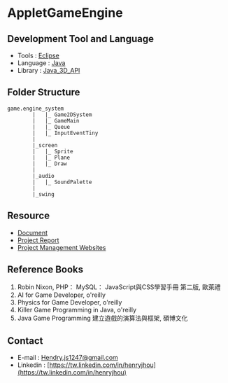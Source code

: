 # AppletGameEngine
## Development Tool and Language
- Tools : [Eclipse](https://eclipse.org/downloads/)
- Language : [Java](http://www.oracle.com/technetwork/java/javase/downloads/jdk8-downloads-2133151.html)
- Library : [Java_3D_API](http://www.oracle.com/technetwork/articles/javase/index-jsp-138252.html)

## Folder Structure
    game.engine_system  
            |   |_ Game2DSystem  
            |   |_ GameMain  
            |   |_ Queue  
            |   |_ InputEventTiny  
            |  
            |_screen  
            |   |_ Sprite  
            |   |_ Plane  
            |   |_ Draw  
            |  
            |_audio  
            |   |_ SoundPalette  
            |  
            |_swing  

## Resource
- [Document](http://140.116.245.150/hendryboyz/AppletGameEngine/docs/)
- [Project Report](https://drive.google.com/file/d/0B1jBjs8tmSmSel94TFgwamhvNms/view?usp=sharing)
- [Project Management Websites](https://sites.google.com/site/fjucsie99a10/)

## Reference Books
1.	Robin Nixon, PHP： MySQL： JavaScript與CSS學習手冊 第二版, 歐萊禮
2.	AI for Game Developer, o'reilly
3.	Physics for Game Developer, o'reilly
4.	Killer Game Programming in Java, o'reilly
5.	Java Game Programming 建立遊戲的演算法與框架, 碩博文化

## Contact
- E-mail : Hendry.js1247@gmail.com
- Linkedin : [https://tw.linkedin.com/in/henryjhou](https://tw.linkedin.com/in/henryjhou)
